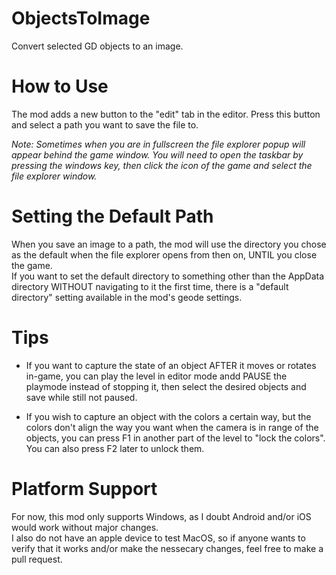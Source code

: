 # ObjectsToImage
Convert selected GD objects to an image.

# How to Use
The mod adds a new button to the "edit" tab in the editor. Press this button and select a path you want to save the file to.  
  
*Note: Sometimes when you are in fullscreen the file explorer popup will appear behind the game window. You will need to open the taskbar by pressing the windows key, then click the icon of the game and select the file explorer window.*

# Setting the Default Path
When you save an image to a path, the mod will use the directory you chose as the default when the file explorer opens from then on, UNTIL you close the game.  
If you want to set the default directory to something other than the AppData directory WITHOUT navigating to it the first time, there is a "default directory" setting available in the mod's geode settings.

# Tips
- If you want to capture the state of an object AFTER it moves or rotates in-game, you can play the level in editor mode andd PAUSE the playmode instead of stopping it, then select the desired objects and save while still not paused.
  
- If you wish to capture an object with the colors a certain way, but the colors don't align the way you want when the camera is in range of the objects, you can press F1 in another part of the level to "lock the colors". You can also press F2 later to unlock them.

# Platform Support
For now, this mod only supports Windows, as I doubt Android and/or iOS would work without major changes.  
I also do not have an apple device to test MacOS, so if anyone wants to verify that it works and/or make the nessecary changes, feel free to make a pull request.
